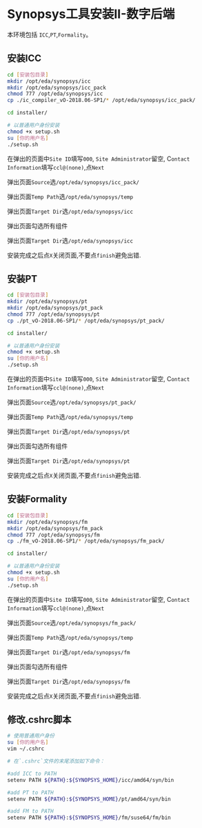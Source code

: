 # Synopsys工具安装II-数字后端
本环境包括 `ICC`,`PT`,`Formality`。

## 安装ICC

```bash
cd [安装包目录]
mkdir /opt/eda/synopsys/icc
mkdir /opt/eda/synopsys/icc_pack
chmod 777 /opt/eda/synopsys/icc
cp ./ic_compiler_vO-2018.06-SP1/* /opt/eda/synopsys/icc_pack/

cd installer/

# 以普通用户身份安装
chmod +x setup.sh 
su [你的用户名]
./setup.sh
```

在弹出的页面中`Site ID`填写`000`, `Site Administrator`留空, C`ontact Information`填写`ccl@(none)`,点`Next`

弹出页面`Source`选`/opt/eda/synopsys/icc_pack/`

弹出页面`Temp Path`选`/opt/eda/synopsys/temp`

弹出页面`Target Dir`选`/opt/eda/synopsys/icc`

弹出页面勾选所有组件

弹出页面`Target Dir`选`/opt/eda/synopsys/icc`

安装完成之后点`X`关闭页面,不要点`finish`避免出错.

## 安装PT

```bash
cd [安装包目录]
mkdir /opt/eda/synopsys/pt
mkdir /opt/eda/synopsys/pt_pack
chmod 777 /opt/eda/synopsys/pt
cp ./pt_vO-2018.06-SP1/* /opt/eda/synopsys/pt_pack/

cd installer/

# 以普通用户身份安装
chmod +x setup.sh 
su [你的用户名]
./setup.sh
```

在弹出的页面中`Site ID`填写`000`, `Site Administrator`留空, C`ontact Information`填写`ccl@(none)`,点`Next`

弹出页面`Source`选`/opt/eda/synopsys/pt_pack/`

弹出页面`Temp Path`选`/opt/eda/synopsys/temp`

弹出页面`Target Dir`选`/opt/eda/synopsys/pt`

弹出页面勾选所有组件

弹出页面`Target Dir`选`/opt/eda/synopsys/pt`

安装完成之后点`X`关闭页面,不要点`finish`避免出错.

## 安装Formality

```bash
cd [安装包目录]
mkdir /opt/eda/synopsys/fm
mkdir /opt/eda/synopsys/fm_pack
chmod 777 /opt/eda/synopsys/fm
cp ./fm_vO-2018.06-SP1/* /opt/eda/synopsys/fm_pack/

cd installer/

# 以普通用户身份安装
chmod +x setup.sh 
su [你的用户名]
./setup.sh
```

在弹出的页面中`Site ID`填写`000`, `Site Administrator`留空, C`ontact Information`填写`ccl@(none)`,点`Next`

弹出页面`Source`选`/opt/eda/synopsys/fm_pack/`

弹出页面`Temp Path`选`/opt/eda/synopsys/temp`

弹出页面`Target Dir`选`/opt/eda/synopsys/fm`

弹出页面勾选所有组件

弹出页面`Target Dir`选`/opt/eda/synopsys/fm`

安装完成之后点`X`关闭页面,不要点`finish`避免出错.

## 修改.cshrc脚本

```bash
# 使用普通用户身份
su [你的用户名]
vim ~/.cshrc

# 在`.cshrc`文件的末尾添加如下命令：

#add ICC to PATH
setenv PATH ${PATH}:${SYNOPSYS_HOME}/icc/amd64/syn/bin

#add PT to PATH
setenv PATH ${PATH}:${SYNOPSYS_HOME}/pt/amd64/syn/bin

#add FM to PATH
setenv PATH ${PATH}:${SYNOPSYS_HOME}/fm/suse64/fm/bin
```

